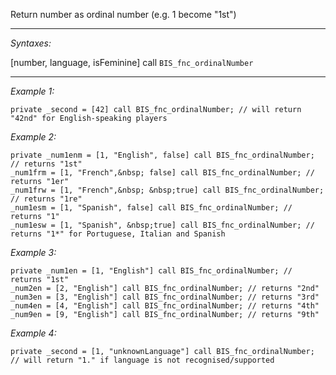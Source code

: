 Return number as ordinal number (e.g. 1 become "1st")


---
*Syntaxes:*

[number, language, isFeminine] call `BIS_fnc_ordinalNumber`

---
*Example 1:*

```sqf
private _second = [42] call BIS_fnc_ordinalNumber; // will return "42nd" for English-speaking players
```

*Example 2:*

```sqf
private _num1enm = [1, "English", false] call BIS_fnc_ordinalNumber; // returns "1st"
_num1frm = [1, "French",&nbsp; false] call BIS_fnc_ordinalNumber; // returns "1er"
_num1frw = [1, "French",&nbsp; &nbsp;true] call BIS_fnc_ordinalNumber; // returns "1re"
_num1esm = [1, "Spanish", false] call BIS_fnc_ordinalNumber; // returns "1"
_num1esw = [1, "Spanish", &nbsp;true] call BIS_fnc_ordinalNumber; // returns "1*" for Portuguese, Italian and Spanish
```

*Example 3:*

```sqf
private _num1en = [1, "English"] call BIS_fnc_ordinalNumber; // returns "1st"
_num2en = [2, "English"] call BIS_fnc_ordinalNumber; // returns "2nd"
_num3en = [3, "English"] call BIS_fnc_ordinalNumber; // returns "3rd"
_num4en = [4, "English"] call BIS_fnc_ordinalNumber; // returns "4th"
_num9en = [9, "English"] call BIS_fnc_ordinalNumber; // returns "9th"
```

*Example 4:*

```sqf
private _second = [1, "unknownLanguage"] call BIS_fnc_ordinalNumber; // will return "1." if language is not recognised/supported
```